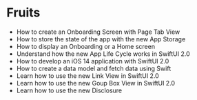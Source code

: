 # Fruits


- How to create an Onboarding Screen with Page Tab View
- How to store the state of the app with the new App Storage
- How to display an Onboarding or a Home screen
- Understand how the new App Life Cycle works in SwiftUI 2.0
- How to develop an iOS 14 application with SwiftUI 2.0
- How to create a data model and fetch data using Swift
- Learn how to use the new Link View in SwiftUI 2.0
- Learn how to use the new Goup Box View in SwiftUI 2.0
- Learn how to use the new Disclosure
